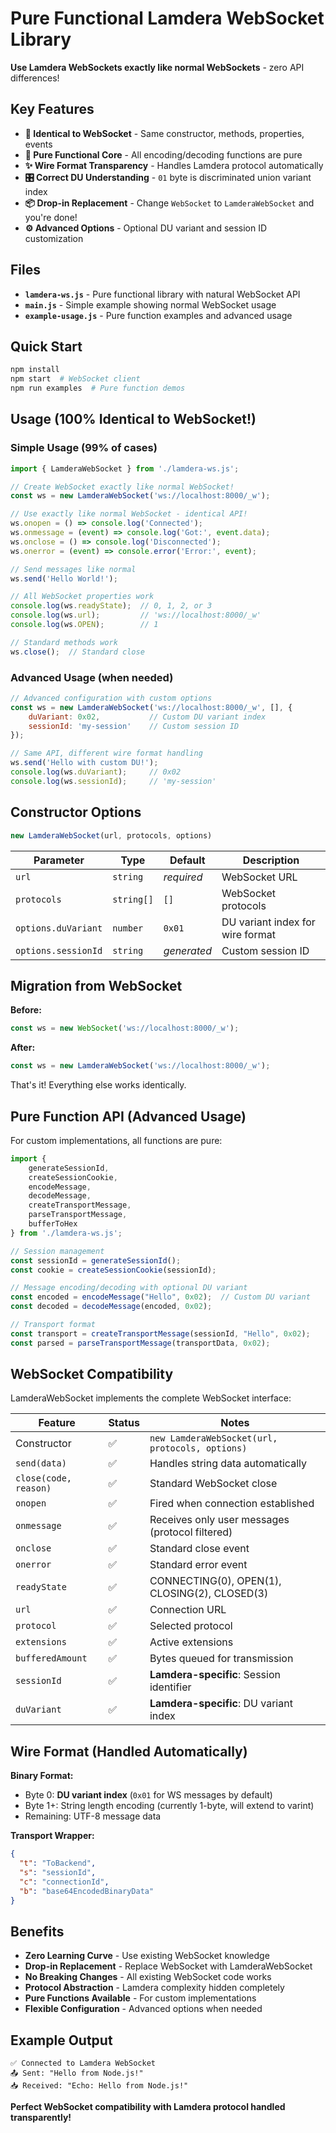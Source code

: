 # Pure Functional Lamdera WebSocket Library

**Use Lamdera WebSockets exactly like normal WebSockets** - zero API differences!

## Key Features

- **🎯 Identical to WebSocket** - Same constructor, methods, properties, events
- **🔄 Pure Functional Core** - All encoding/decoding functions are pure
- **✨ Wire Format Transparency** - Handles Lamdera protocol automatically
- **🎛️ Correct DU Understanding** - `01` byte is discriminated union variant index
- **📦 Drop-in Replacement** - Change `WebSocket` to `LamderaWebSocket` and you're done!
- **⚙️ Advanced Options** - Optional DU variant and session ID customization

## Files

- **`lamdera-ws.js`** - Pure functional library with natural WebSocket API
- **`main.js`** - Simple example showing normal WebSocket usage
- **`example-usage.js`** - Pure function examples and advanced usage

## Quick Start

```bash
npm install
npm start  # WebSocket client
npm run examples  # Pure function demos
```

## Usage (100% Identical to WebSocket!)

### Simple Usage (99% of cases)
```javascript
import { LamderaWebSocket } from './lamdera-ws.js';

// Create WebSocket exactly like normal WebSocket!
const ws = new LamderaWebSocket('ws://localhost:8000/_w');

// Use exactly like normal WebSocket - identical API!
ws.onopen = () => console.log('Connected');
ws.onmessage = (event) => console.log('Got:', event.data);
ws.onclose = () => console.log('Disconnected');
ws.onerror = (event) => console.error('Error:', event);

// Send messages like normal
ws.send('Hello World!');

// All WebSocket properties work
console.log(ws.readyState);  // 0, 1, 2, or 3
console.log(ws.url);         // 'ws://localhost:8000/_w'
console.log(ws.OPEN);        // 1

// Standard methods work
ws.close();  // Standard close
```

### Advanced Usage (when needed)
```javascript
// Advanced configuration with custom options
const ws = new LamderaWebSocket('ws://localhost:8000/_w', [], {
    duVariant: 0x02,           // Custom DU variant index
    sessionId: 'my-session'    // Custom session ID
});

// Same API, different wire format handling
ws.send('Hello with custom DU!');
console.log(ws.duVariant);     // 0x02
console.log(ws.sessionId);     // 'my-session'
```

## Constructor Options

```javascript
new LamderaWebSocket(url, protocols, options)
```

| Parameter | Type | Default | Description |
|-----------|------|---------|-------------|
| `url` | `string` | *required* | WebSocket URL |
| `protocols` | `string[]` | `[]` | WebSocket protocols |
| `options.duVariant` | `number` | `0x01` | DU variant index for wire format |
| `options.sessionId` | `string` | *generated* | Custom session ID |

## Migration from WebSocket

**Before:**
```javascript
const ws = new WebSocket('ws://localhost:8000/_w');
```

**After:**
```javascript
const ws = new LamderaWebSocket('ws://localhost:8000/_w');
```

That's it! Everything else works identically.

## Pure Function API (Advanced Usage)

For custom implementations, all functions are pure:

```javascript
import {
    generateSessionId,
    createSessionCookie,
    encodeMessage,
    decodeMessage,
    createTransportMessage,
    parseTransportMessage,
    bufferToHex
} from './lamdera-ws.js';

// Session management
const sessionId = generateSessionId();
const cookie = createSessionCookie(sessionId);

// Message encoding/decoding with optional DU variant
const encoded = encodeMessage("Hello", 0x02);  // Custom DU variant
const decoded = decodeMessage(encoded, 0x02);

// Transport format
const transport = createTransportMessage(sessionId, "Hello", 0x02);
const parsed = parseTransportMessage(transportData, 0x02);
```

## WebSocket Compatibility

LamderaWebSocket implements the complete WebSocket interface:

| Feature | Status | Notes |
|---------|--------|-------|
| Constructor | ✅ | `new LamderaWebSocket(url, protocols, options)` |
| `send(data)` | ✅ | Handles string data automatically |
| `close(code, reason)` | ✅ | Standard WebSocket close |
| `onopen` | ✅ | Fired when connection established |
| `onmessage` | ✅ | Receives only user messages (protocol filtered) |
| `onclose` | ✅ | Standard close event |
| `onerror` | ✅ | Standard error event |
| `readyState` | ✅ | CONNECTING(0), OPEN(1), CLOSING(2), CLOSED(3) |
| `url` | ✅ | Connection URL |
| `protocol` | ✅ | Selected protocol |
| `extensions` | ✅ | Active extensions |
| `bufferedAmount` | ✅ | Bytes queued for transmission |
| `sessionId` | ✅ | **Lamdera-specific**: Session identifier |
| `duVariant` | ✅ | **Lamdera-specific**: DU variant index |

## Wire Format (Handled Automatically)

**Binary Format:**
- Byte 0: **DU variant index** (`0x01` for WS messages by default)
- Byte 1+: String length encoding (currently 1-byte, will extend to varint)
- Remaining: UTF-8 message data

**Transport Wrapper:**
```json
{
  "t": "ToBackend",
  "s": "sessionId", 
  "c": "connectionId",
  "b": "base64EncodedBinaryData"
}
```

## Benefits

- **Zero Learning Curve** - Use existing WebSocket knowledge
- **Drop-in Replacement** - Replace WebSocket with LamderaWebSocket
- **No Breaking Changes** - All existing WebSocket code works
- **Protocol Abstraction** - Lamdera complexity hidden completely
- **Pure Functions Available** - For custom implementations
- **Flexible Configuration** - Advanced options when needed

## Example Output

```
✅ Connected to Lamdera WebSocket
📤 Sent: "Hello from Node.js!"
📥 Received: "Echo: Hello from Node.js!"
```

**Perfect WebSocket compatibility with Lamdera protocol handled transparently!** 